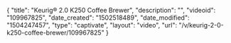 {
    "title": "Keurig&reg; 2.0 K250 Coffee Brewer",
    "description": "",
    "videoid": "109967825",
    "date_created": "1502518489",
    "date_modified": "1504247457",
    "type": "captivate",
    "layout": "video",
    "url": "\/v\/keurig-2-0-k250-coffee-brewer\/109967825"
}